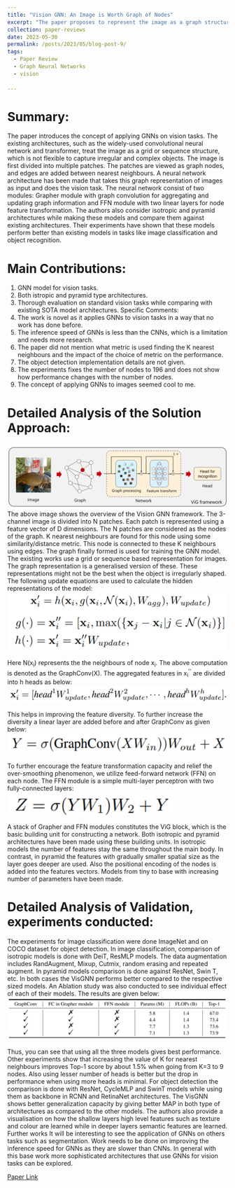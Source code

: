```yaml
---
title: "Vision GNN: An Image is Worth Graph of Nodes"
excerpt: "The paper proposes to represent the image as a graph structure and introduce a new Vision GNN (ViG) architecture to extract graph-level feature for visual tasks."
collection: paper-reviews
date: 2023-05-30
permalink: /posts/2023/05/blog-post-9/
tags:
  - Paper Review
  - Graph Neural Networks
  - vision

---
```


Summary:
======
The paper introduces the concept of applying GNNs on vision tasks. The existing architectures,
such as the widely-used convolutional neural network and transformer, treat the image as a grid
or sequence structure, which is not flexible to capture irregular and complex objects. The image
is first divided into multiple patches. The patches are viewed as graph nodes, and edges are
added between nearest neighbours. A neural network architecture has been made that takes
this graph representation of images as input and does the vision task. The neural network
consist of two modules: Grapher module with graph convolution for aggregating and updating
graph information and FFN module with two linear layers for node feature transformation. The
authors also consider isotropic and pyramid architectures while making these models and
compare them against existing architectures. Their experiments have shown that these models
perform better than existing models in tasks like image classification and object recognition.

Main Contributions:
======
1. GNN model for vision tasks.
2. Both istropic and pyramid type architectures.
3. Thorough evaluation on standard vision tasks while comparing with existing SOTA model
architectures.
Specific Comments:
1. The work is novel as it applies GNNs to vision tasks in a way that no work has done
before.
2. The inference speed of GNNs is less than the CNNs, which is a limitation and needs
more research.
3. The paper did not mention what metric is used finding the K nearest neighbours and the
impact of the choice of metric on the performance.
4. The object detection implementation details are not given.
5. The experiments fixes the number of nodes to 196 and does not show how performance
changes with the number of nodes.
6. The concept of applying GNNs to images seemed cool to me.

Detailed Analysis of the Solution Approach:
======
![Alt text](/images/image8.png)
The above image shows the overview of the Vision GNN framework. The 3-channel image is
divided into N patches. Each patch is represented using a feature vector of D dimensions. The
N patches are considered as the nodes of the graph. K nearest neighbours are found for this
node using some similarity/distance metric. This node is connected to these K neighbours using
edges. The graph finally formed is used for training the GNN model.
The existing works use a grid or sequence based representation for images. The graph
representation is a generalised version of these. These representations might not be the best
when the object is irregularly shaped.
The following update equations are used to calculate the hidden representations of the model:
![Alt text](/images/image9.png)

Here N(x<sub>i</sub>) represents the the neighbours of node x<sub>i</sub>. The above computation is denoted as the
GraphConv(X). The aggregated features in x<sub>i</sub><sup>''</sup> are divided into h heads as below:
![Alt text](/images/image10.png)

This helps in improving the feature diversity. To further increase the diversity a linear layer are
added before and after GraphConv as given below:
![Alt text](/images/image11.png)

To further encourage the feature transformation capacity and relief the over-smoothing
phenomenon, we utilize feed-forward network (FFN) on each node. The FFN module is a simple
multi-layer perceptron with two fully-connected layers:
![Alt text](/images/image12.png)

A stack of Grapher and FFN modules constitutes the ViG block, which is the basic building unit
for constructing a network.
Both isotropic and pyramid architectures have been made using these building units. In isotropic
models the number of features stay the same throughout the main body. In contrast, in pyramid
the features with gradually smaller spatial size as the layer goes deeper are used. Also the
positional encoding of the nodes is added into the features vectors. Models from tiny to base
with increasing number of parameters have been made.

Detailed Analysis of Validation, experiments conducted:
======
The experiments for image classification were done ImageNet and on COCO dataset for object
detection. In image classification, comparison of isotropic models is done with DeiT, ResMLP
models. The data augmentation includes RandAugment, Mixup, Cutmix, random erasing and
repeated augment. In pyramid models comparison is done against ResNet, Swin T, etc. In both
cases the VisGNN performs better compared to the respective sized models.
An Ablation study was also conducted to see individual effect of each of their models. The
results are given below:
![Alt text](/images/image13.png)

Thus, you can see that using all the three models gives best performance. Other experiments
show that increasing the value of K for nearest neighbours improves Top-1 score by about 1.5%
when going from K=3 to 9 nodes. Also using lesser number of heads is better but the drop in
performance when using more heads is minimal.
For object detection the comparison is done with ResNet, CycleMLP and SwinT models while
using them as backbone in RCNN and RetinaNet architectures. The VisGNN shows better
generalization capacity by giving better MAP in both type of architectures as compared to the
other models.
The authors also provide a visualisation on how the shallow layers high level features such as
texture and colour are learned while in deeper layers semantic features are learned.
Further works
It will be interesting to see the application of GNNs on others tasks such as segmentation. Work
needs to be done on improving the inference speed for GNNs as they are slower than CNNs. In
general with this base work more sophisticated architectures that use GNNs for vision tasks can
be explored.

[Paper Link](https://arxiv.org/abs/2206.00272)